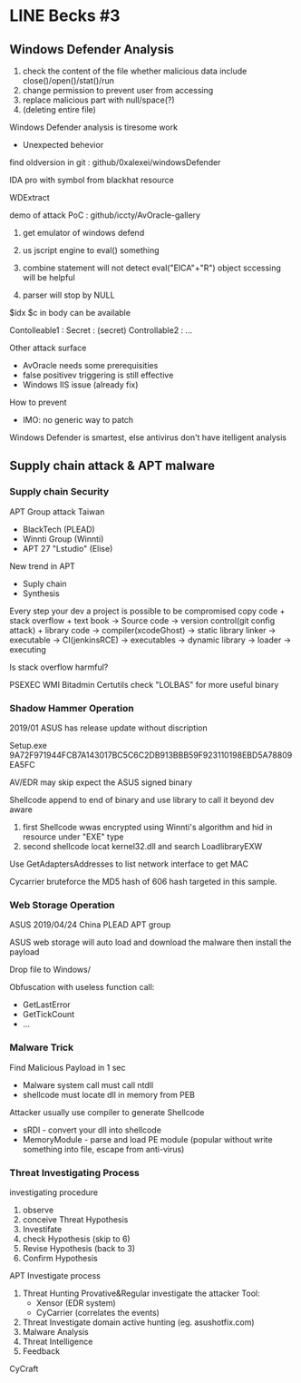 # LINE Becks #3

## Windows Defender Analysis
1. check the content of the file whether malicious data include
    close()/open()/stat()/run
2. change permission to prevent user from accessing
3. replace malicious part with null/space(?)
4. (deleting entire file)

Windows Defender analysis is tiresome work
* Unexpected behevior

find oldversion in git : github/0xalexei/windowsDefender

IDA pro with symbol from blackhat resource

WDExtract

demo of attack PoC : github/iccty/AvOracle-gallery

1. get emulator of windows defend
2. us jscript engine to eval() something

1. combine statement will not detect eval("EICA"+"R")
    object sccessing will be helpful
2. parser will stop by NULL

$idx $c in body can be available

Contolleable1 : <script>...</script><body>
Secret : (secret)
Controllable2 : ...</body>

Other attack surface
* AvOracle needs some prerequisities
* false positivev triggering is still effective
* Windows IIS issue (already fix)

How to prevent
* IMO: no generic way to patch

Windows Defender is smartest, else antivirus don't have itelligent analysis


## Supply chain attack & APT malware

### Supply chain Security
APT Group attack Taiwan
* BlackTech (PLEAD)
* Winnti Group (Winnti)
* APT 27 "Lstudio" (Elise)

New trend in APT
* Suply chain 
* Synthesis

Every step your dev a project is possible to be compromised
copy code + stack overflow + text book -> Source code -> version control(git config attack) + library code -> compiler(xcodeGhost) -> static library linker -> executable -> CI(jenkinsRCE) -> executables -> dynamic library -> loader -> executing

Is stack overflow harmful? 

PSEXEC WMI Bitadmin Certutils 
check "LOLBAS" for more useful binary

### Shadow Hammer Operation

2019/01 ASUS has release update without discription

Setup.exe 9A72F971944FCB7A143017BC5C6C2DB913BBB59F923110198EBD5A78809EA5FC

AV/EDR may skip expect the ASUS signed binary

Shellcode append to end of binary and use library to call it beyond dev aware
1. first Shellcode wwas encrypted using Winnti's algorithm and hid in resource under "EXE" type
2. second shellcode locat kernel32.dll and search LoadlibraryEXW

Use GetAdaptersAddresses to list network interface to get MAC

Cycarrier bruteforce the MD5 hash of 606 hash targeted in this sample.

### Web Storage Operation

ASUS 2019/04/24 China PLEAD APT group

ASUS web storage will auto load and download the malware then install the payload

Drop file to Windows/

Obfuscation with useless function call:
* GetLastError
* GetTickCount
* ...

### Malware Trick
Find Malicious Payload in 1 sec
* Malware system call must call ntdll
* shellcode must locate dll in memory from PEB 

Attacker usually use compiler to generate Shellcode
* sRDI - convert your dll into shellcode
* MemoryModule - parse and load PE module (popular without write something into file, escape from anti-virus)

### Threat Investigating Process
investigating procedure
1. observe
2. conceive Threat Hypothesis
3. Investifate
4. check Hypothesis (skip to 6)
5. Revise Hypothesis (back to 3)
6. Confirm Hypothesis

APT Investigate process
1. Threat Hunting
    Provative&Regular investigate the attacker
    Tool: 
    * Xensor (EDR system)
    * CyCarrier (correlates the events)
2. Threat Investigate
    domain active hunting (eg. asushotfix.com)
3. Malware Analysis
4. Threat Intelligence
5. Feedback


CyCraft